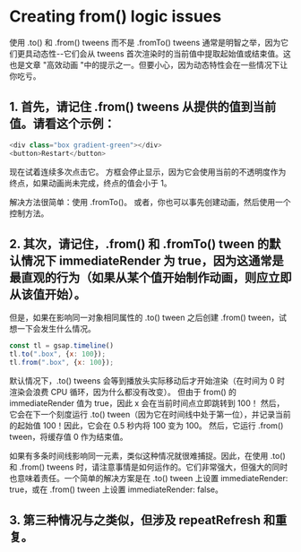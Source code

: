 # Creating from() logic issues

使用 .to() 和 .from() tweens 而不是 .fromTo() tweens 通常是明智之举，因为它们更具动态性--它们会从 tweens 首次渲染时的当前值中提取起始值或结束值。这也是文章 "高效动画 "中的提示之一。但要小心，因为动态特性会在一些情况下让你吃亏。

## 1. 首先，请记住 .from() tweens 从提供的值到当前值。请看这个示例：

```js
<div class="box gradient-green"></div>
<button>Restart</button>
```

现在试着连续多次点击它。 方框会停止显示，因为它会使用当前的不透明度作为终点，如果动画尚未完成，终点的值会小于 1。

解决方法很简单：使用 .fromTo()。
或者，你也可以事先创建动画，然后使用一个控制方法。

## 2. 其次，请记住，.from() 和 .fromTo() tween 的默认情况下 immediateRender 为 true，因为这通常是最直观的行为（如果从某个值开始制作动画，则应立即从该值开始）。

但是，如果在影响同一对象相同属性的 .to() tween 之后创建 .from() tween，试想一下会发生什么情况。

```js
const tl = gsap.timeline()
tl.to(".box", {x: 100});
tl.from(".box", {x: 100});
```

默认情况下，.to() tweens 会等到播放头实际移动后才开始渲染（在时间为 0 时渲染会浪费 CPU 循环，因为什么都没有改变）。
但由于 from() 的 immediateRender 值为 true，因此 x 会在当前时间点立即跳转到 100！
然后，它会在下一个刻度运行 .to() tween（因为它在时间线中处于第一位），并记录当前的起始值 100！因此，它会在 0.5 秒内将 100 变为 100。
然后，它运行 .from() tween，将缓存值 0 作为结束值。

如果有多条时间线影响同一元素，类似这种情况就很难捕捉。因此，在使用 .to() 和 .from() tweens 时，请注意事情是如何运作的。它们非常强大，但强大的同时也意味着责任。一个简单的解决方案是在 .to() tween 上设置 immediateRender: true，或在 .from() tween 上设置 immediateRender: false。

## 3.  第三种情况与之类似，但涉及 repeatRefresh 和重复。

